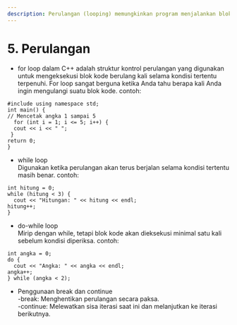 ```yaml
---
description: Perulangan (looping) memungkinkan program menjalankan blok kode berkali-kali.
---
```


# 5. Perulangan

* for loop dalam C++ adalah struktur kontrol perulangan yang digunakan untuk mengeksekusi blok kode berulang kali selama kondisi tertentu terpenuhi. For loop sangat berguna ketika Anda tahu berapa kali Anda ingin mengulangi suatu blok kode. contoh:

```
#include using namespace std;
int main() {
// Mencetak angka 1 sampai 5
  for (int i = 1; i <= 5; i++) {
  cout << i << " ";
 }
return 0;
}
```

* while loop\
  Digunakan ketika perulangan akan terus berjalan selama kondisi tertentu masih benar. contoh:

```
int hitung = 0;
while (hitung < 3) {
  cout << "Hitungan: " << hitung << endl;
hitung++;
}
```

* do-while loop\
  Mirip dengan while, tetapi blok kode akan dieksekusi minimal satu kali sebelum kondisi diperiksa. contoh:

```
int angka = 0;
do {
  cout << "Angka: " << angka << endl;
angka++;
} while (angka < 2);
```

* Penggunaan break dan continue\
  -break: Menghentikan perulangan secara paksa.\
  -continue: Melewatkan sisa iterasi saat ini dan melanjutkan ke iterasi berikutnya.
